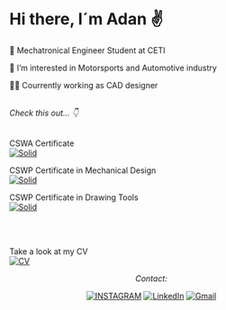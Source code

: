 # Hi there, I´m Adan ✌️

🦾 Mechatronical Engineer Student at CETI

👀 I’m interested in Motorsports and Automotive industry

👨‍💻 Courrently working as CAD designer





<br><i>Check this out... 👇</i><br><br>


CSWA Certificate  <br>
[![Solid](https://img.shields.io/badge/CSWA-Solid%20Works-red)](https://github.com/Adan4lva/Adan4lva/blob/main/Certificate_C-9GADWF2YVM.pdf)<br>

CSWP Certificate in Mechanical Design <br>
[![Solid](https://img.shields.io/badge/CSWP-Solid%20Works-red)](https://github.com/Adan4lva/Adan4lva/blob/main/Certificate_C-SK9CVRUG26%20Professional%20Mechanical%20Design.pdf)<br>

CSWP Certificate in Drawing Tools <br>
[![Solid](https://img.shields.io/badge/CSWP-Solid%20Works-red)](https://github.com/Adan4lva/Adan4lva/blob/main/Certificate_C-UWH5KPN9M2%20Professional%20Drawings.pdf)<br>

<br><br>

Take a look at my CV  
[![CV](https://img.shields.io/badge/CV-Alvarez%20A-blue)](https://github.com/Adan4lva/Adan4lva/blob/main/CV_2022_AlvarezA.pdf)

<div align="center">
<i>Contact:</i><br>

[![INSTAGRAM](https://img.shields.io/badge/-INSTAGRAM-E4405F?style=for-the-badge&logo=instagram&logoColor=white)](https://www.instagram.com/alva.ab/)
[![LinkedIn](https://img.shields.io/badge/-LINKEDIN-0077B5?style=for-the-badge&logo=linkedin&logoColor=white)](https://www.linkedin.com/in/adan-alvarez-barajas-985a9a251/)
[![Gmail](https://img.shields.io/badge/-GMAIL-D14836?style=for-the-badge&logo=gmail&logoColor=white)](mailto:a20310442@ceti.mx)
  
  
  
  
  
  

